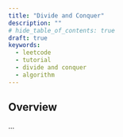 ```yaml
---
title: "Divide and Conquer"
description: ""
# hide_table_of_contents: true
draft: true
keywords:
  - leetcode
  - tutorial
  - divide and conquer
  - algorithm
---
```


<TutorialCredits authors="@TBC"/>

## Overview

...
